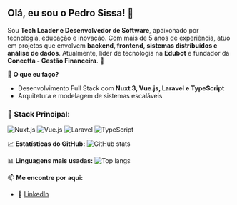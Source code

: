 ## Olá, eu sou o Pedro Sissa! 👋

Sou **Tech Leader e Desenvolvedor de Software**, apaixonado por tecnologia, educação e inovação. Com mais de 5 anos de experiência, atuo em projetos que envolvem **backend, frontend, sistemas distribuídos e análise de dados**. Atualmente, líder de tecnologia na **Edubot** e fundador da **Conectta - Gestão Financeira**. 🚀

🎯 **O que eu faço?**
- Desenvolvimento Full Stack com **Nuxt 3, Vue.js, Laravel e TypeScript**
- Arquitetura e modelagem de sistemas escaláveis

### 🔧 Stack Principal:
![Nuxt.js](https://img.shields.io/badge/Nuxt.js-00DC82?style=for-the-badge&logo=nuxtdotjs&logoColor=white)
![Vue.js](https://img.shields.io/badge/Vue.js-4FC08D?style=for-the-badge&logo=vuedotjs&logoColor=white)
![Laravel](https://img.shields.io/badge/Laravel-FF2D20?style=for-the-badge&logo=laravel&logoColor=white)
![TypeScript](https://img.shields.io/badge/TypeScript-007ACC?style=for-the-badge&logo=typescript&logoColor=white)

📈 **Estatísticas do GitHub:**
![GitHub stats](https://github-readme-stats-sigma-five.vercel.app/api?username=pedrosissa01&show_icons=true&theme=transparent&hide_border=true)

📊 **Linguagens mais usadas:**
![Top langs](https://github-readme-stats-sigma-five.vercel.app/api/top-langs?username=pedrosissa01&show_icons=true&theme=transparent&hide_border=true&layout=compact&langs_count=10&size_weight=0.2&count_weight=0.2)

📫 **Me encontre por aqui:**
- 🔗 [LinkedIn](https://www.linkedin.com/in/pedrosissa)
